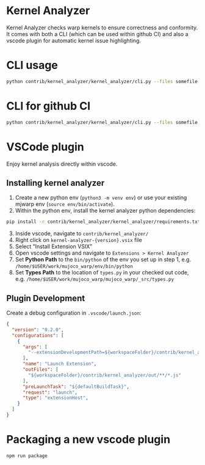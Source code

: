 # Kernel Analyzer

Kernel Analyzer checks warp kernels to ensure correctness and conformity.  It comes with both a CLI (which can be used within github CI) and also a vscode plugin for automatic kernel issue highlighting.

# CLI usage

```bash
python contrib/kernel_analyzer/kernel_analyzer/cli.py --files somefile.py --types mujoco_warp/_src/types.py 
```

# CLI for github CI

```bash
python contrib/kernel_analyzer/kernel_analyzer/cli.py --files somefile.py --types mujoco_warp/_src/types.py 
```

# VSCode plugin

Enjoy kernel analysis directly within vscode.

## Installing kernel analyzer

1. Create a new python env (`python3 -m venv env`) or use your existing mjwarp env (`source env/bin/activate`).
2. Within the python env, install the kernel analyzer python dependencies:
  ```bash
  pip install -r contrib/kernel_analyzer/kernel_analyzer/requirements.txt
  ```
3. Inside vscode, navigate to `contrib/kernel_analyzer/`
4. Right click on `kernel-analyzer-{version}.vsix` file
5. Select "Install Extension VSIX"
6. Open vscode settings and navigate to `Extensions > Kernel Analyzer`
7. Set **Python Path** to the `bin/python` of the env you set up in step 1, e.g. `/home/$USER/work/mujoco_warp/env/bin/python`
8. Set **Types Path** to the location of `types.py` in your checked out code, e.g. `/home/$USER/work/mujoco_warp/mujoco_warp/_src/types.py`

## Plugin Development

Create a debug configuration in `.vscode/launch.json`:

```json
{
  "version": "0.2.0",
  "configurations": [
    {
      "args": [
        "--extensionDevelopmentPath=${workspaceFolder}/contrib/kernel_analyzer"
      ],
      "name": "Launch Extension",
      "outFiles": [
        "${workspaceFolder}/contrib/kernel_analyzer/out/**/*.js"
      ],
      "preLaunchTask": "${defaultBuildTask}",
      "request": "launch",
      "type": "extensionHost",
    }
  ]
}
```

# Packaging a new vscode plugin

```bash
npm run package
```
